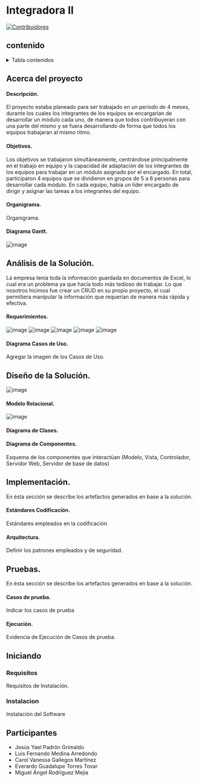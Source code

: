 # Integradora II
[![Contribuidores][contribuidores-shield]][contributors-url]

## contenido
<details>
  <summary>Tabla contenidos</summary>
  <ol>
    <li>
      <a href="#acerca-del-proyecto">Acerca del Proyecto</a>
      <ul>
        <li><a href="#descripción">Descripción</a></li>
        <li><a href="#objetivos">Objetivos</a></li>
        <li><a href="#organigrama">Organigrama</a></li>
        <li><a href="#diagrama-gantt">Diagrama Gantt</a></li>
      </ul>
    </li>
    <li>
      <a href="#análisis-de-la-solución">Análisis de la Solución</a>
      <ul>
        <li><a href="#requerimientos">Requerimientos</a></li>
        <li><a href="#diagrama-casos-de-uso">Diagrama de Casos de Uso</a></li>
      </ul>
    </li>
    <li>
      <a href="#diseño-de-la-solución">Diseño de la Solución</a>
      <ul>
        <li><a href="#modelo-relacional">Modelo Relacional</a></li>
        <li><a href="#diagrama-de-clases">Diagrama de Clases</a></li>
        <li><a href="#diagrama-de-componentes">Diagrama de Componentes</a></li>
      </ul>
    </li>    
    <li>
      <a href="#implementación">Implementación</a>
      <ul>
        <li><a href="#estándares-codificación">Estándares Codificación</a></li>
        <li><a href="#arquitectura">Arquitectura</a></li>
      </ul>
    </li>      
    <li>
      <a href="#pruebas">Pruebas</a>
      <ul>
        <li><a href="#casos-de-prueba">Casos de prueba</a></li>
        <li><a href="#ejecución">Ejecución</a></li>
      </ul>
    </li>       
    <li><a href="#guias">Guias</a></li>
    <li><a href="#contribucion">Contribución</a></li>
    <li><a href="#licencia">licencia</a></li>
    <li><a href="#contacto">Contacto</a></li>
    <li><a href="#participantes">Participantes</a></li>
  </ol>
</details>

<!-- Acerca del proyecto -->
## Acerca del proyecto

<!-- Descripción -->
#### Descripción.
El proyecto estaba planeado para ser trabajado en un período de 4 meses, durante los cuales los integrantes de los equipos se encargarían de desarrollar un módulo cada uno, de manera que todos contribuyeran con una parte del mismo y se fuera desarrollando de forma que todos los equipos trabajaran al mismo ritmo.

<!-- Objetivos -->
#### Objetivos.
Los objetivos se trabajaron simultáneamente, centrándose principalmente en el trabajo en equipo y la capacidad de adaptación de los integrantes de los equipos para trabajar en un módulo asignado por el encargado. En total, participaron 4 equipos que se dividieron en grupos de 5 a 6 personas para desarrollar cada módulo. En cada equipo, había un líder encargado de dirigir y asignar las tareas a los integrantes del equipo.

<!-- Organigrama -->
#### Organigrama.
Organigrama.

<!-- Diagrama Gantt -->
#### Diagrama Gantt.
![image](https://github.com/zFerchou/Modulo-Servidor/assets/148410334/93a86ece-de51-45e4-88d7-815253161709)


<!-- Análisis del proyecto -->
## Análisis de la Solución.
La empresa tenía toda la información guardada en documentos de Excel, lo cual era un problema ya que hacía todo más tedioso de trabajar. Lo que nosotros hicimos fue crear un CRUD en su propio proyecto, el cual permitiera manipular la información que requerían de manera más rápida y efectiva.
<!-- Requerimientos -->
#### Requerimientos.
![image](https://github.com/zFerchou/Modulo-Servidor/assets/148410334/6c4c8af0-2cd5-45a3-8a47-a213b7d6b417)
![image](https://github.com/zFerchou/Modulo-Servidor/assets/148410334/5837e2a7-61c2-48b7-b89d-5fbf216a7ccb)
![image](https://github.com/zFerchou/Modulo-Servidor/assets/148410334/8e8fcf10-9b3c-4903-82df-cab263be34dc)
![image](https://github.com/zFerchou/Modulo-Servidor/assets/148410334/6b8d5357-503f-42a5-92be-6e53de147947)
![image](https://github.com/zFerchou/Modulo-Servidor/assets/148410334/3e1b48e7-191d-4138-a97e-2b71965ac376)



<!-- Diagrama de Casos de Uso -->
#### Diagrama Casos de Uso.
Agregar la imagen de los Casos de Uso.



<!-- Diseño del proyecto -->
## Diseño de la Solución.
![image](https://github.com/zFerchou/Modulo-Servidor/assets/148410334/468904e6-e59e-43df-a60b-497a4f2169fe)


<!-- Modelo Relacional -->
#### Modelo Relacional.
![image](https://github.com/zFerchou/Modulo-Servidor/assets/148410334/96c6dd13-0844-4fd2-81b6-6ad89330e3e5)
<!-- Diagrama de Clases -->
#### Diagrama de Clases.



<!-- Diagrama de Componentes -->
#### Diagrama de Componentes.
Esquema de los componentes que interactúan (Modelo, Vista, Controlador, Servidor Web, Servidor de base de datos)


<!-- Implementación del proyecto -->
## Implementación.
En ésta sección se describe  los artefactos generados en base a la solución.

<!-- Estándares de Codificación -->
#### Estándares Codificación.
Estándares empleados en la codificación

<!-- Arquitectura MVC y Middleware -->
#### Arquitectura.
Definir los patrones empleados y de seguridad.



<!-- Pruebas proyecto -->
## Pruebas.
En ésta sección se describe  los artefactos generados en base a la solución.

<!-- Casos de prueba -->
#### Casos de prueba.
Indicar los casos de prueba

<!-- Ejecución Casos de prueba -->
#### Ejecución.
Evidencia de Ejecución de Casos de prueba.


<!-- Iniciando -->
## Iniciando

<!-- Requisitos -->
### Requisitos
Requisitos de Instalación.

<!-- Instalación -->
### Instalacion
Instalación del Software


## Participantes
* Jesús Yael Padrón Grimaldo
* Luis Fernando Medina Arredondo
* Carol Vanessa Gallegos Martínez
* Everardo Guadalupe Torres Tovar
* Miguel Ángel Rodríguez Mejia


[contribuidores-shield]: https://img.shields.io/github/contributors/github_username/repo_name.svg?style=for-the-badge
[contributors-url]: https://github.com/github_username/repo_name/graphs/contributors
